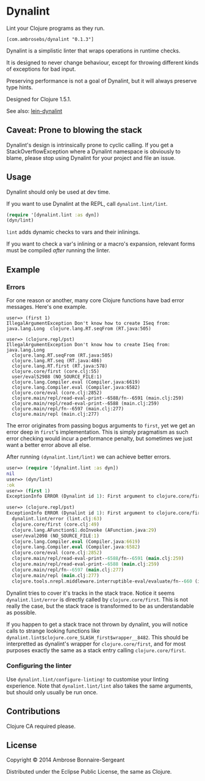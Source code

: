 # Dynalint

Lint your Clojure programs as they run.

```
[com.ambrosebs/dynalint "0.1.3"]
```

Dynalint is a simplistic linter that wraps operations in runtime checks.

It is designed to never change behaviour, except for throwing different
kinds of exceptions for bad input.

Preserving performance is not a goal of Dynalint, but it will always
preserve type hints.

Designed for Clojure 1.5.1.

See also: [lein-dynalint](https://github.com/frenchy64/lein-dynalint)

## Caveat: Prone to blowing the stack

Dynalint's design is intrinsically prone to cyclic calling. If you get a StackOverflowException
where a Dynalint namespace is obviously to blame, please stop using Dynalint for your
project and file an issue.

## Usage

Dynalint should only be used at dev time.

If you want to use Dynalint at the REPL, call `dynalint.lint/lint`.

```clojure
(require '[dynalint.lint :as dyn])
(dyn/lint)
```

`lint` adds dynamic checks to vars and their inlinings.

If you want to check a var's inlining or a macro's expansion, relevant
forms must be compiled *after* running the linter.

## Example

### Errors

For one reason or another, many core Clojure functions have bad error messages.
Here's one example.

```
user=> (first 1)
IllegalArgumentException Don't know how to create ISeq from: java.lang.Long  clojure.lang.RT.seqFrom (RT.java:505)

user=> (clojure.repl/pst)
IllegalArgumentException Don't know how to create ISeq from: java.lang.Long
  clojure.lang.RT.seqFrom (RT.java:505)
  clojure.lang.RT.seq (RT.java:486)
  clojure.lang.RT.first (RT.java:578)
  clojure.core/first (core.clj:55)
  user/eval52988 (NO_SOURCE_FILE:1)
  clojure.lang.Compiler.eval (Compiler.java:6619)
  clojure.lang.Compiler.eval (Compiler.java:6582)
  clojure.core/eval (core.clj:2852)
  clojure.main/repl/read-eval-print--6588/fn--6591 (main.clj:259)
  clojure.main/repl/read-eval-print--6588 (main.clj:259)
  clojure.main/repl/fn--6597 (main.clj:277)
  clojure.main/repl (main.clj:277)
```

The error originates from passing bogus arguments to `first`, yet we get an error
deep in `first`'s implementation. This is simply pragmatism as such error checking would
incur a performance penalty, but sometimes we just want a better error above all else.

After running `(dynalint.lint/lint)` we can achieve better errors.

```clojure
user=> (require '[dynalint.lint :as dyn])
nil
user=> (dyn/lint)
:ok
user=> (first 1)
ExceptionInfo ERROR (Dynalint id 1): First argument to clojure.core/first must be seqable: 1 (instance of class java.lang.Long)  dynalint.lint/error (lint.clj:63)

user=> (clojure.repl/pst)
ExceptionInfo ERROR (Dynalint id 1): First argument to clojure.core/first must be seqable: 1 (instance of class java.lang.Long) {:dynalint.lint/dynalint true, :dynalint.lint/error true, :dynalint.lint/id 1}
  dynalint.lint/error (lint.clj:63)
  clojure.core/first (core.clj:49)
  clojure.lang.AFunction$1.doInvoke (AFunction.java:29)
  user/eval2098 (NO_SOURCE_FILE:1)
  clojure.lang.Compiler.eval (Compiler.java:6619)
  clojure.lang.Compiler.eval (Compiler.java:6582)
  clojure.core/eval (core.clj:2852)
  clojure.main/repl/read-eval-print--6588/fn--6591 (main.clj:259)
  clojure.main/repl/read-eval-print--6588 (main.clj:259)
  clojure.main/repl/fn--6597 (main.clj:277)
  clojure.main/repl (main.clj:277)
  clojure.tools.nrepl.middleware.interruptible-eval/evaluate/fn--660 (interruptible_eval.clj:56)
```

Dynalint tries to cover it's tracks in the stack trace. Notice it seems `dynalint.lint/error`
is directly called by `clojure.core/first`. This is not really the case, but the stack trace
is transformed to be as understandable as possible. 

If you happen to get a stack trace not thrown
by dynalint, you will notice calls to strange looking functions like 
`dynalint.lint$clojure.core_SLASH_first$wrapper__8482`. This should be interpretted as dynalint's
wrapper for `clojure.core/first`, and for most purposes exactly the same as a stack entry calling
`clojure.core/first`.

### Configuring the linter

Use `dynalint.lint/configure-linting!` to customise your linting experience. Note that
`dynalint.lint/lint` also takes the same arguments, but should only usually be run once.

## Contributions

Clojure CA required please.

## License

Copyright © 2014 Ambrose Bonnaire-Sergeant

Distributed under the Eclipse Public License, the same as Clojure.
